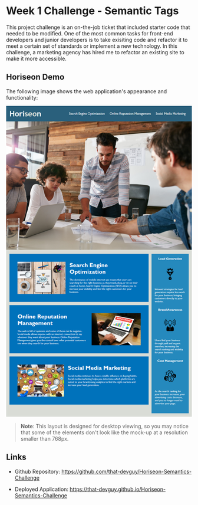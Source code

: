 # Week 1 Challenge - Semantic Tags

This project challenge is an on-the-job ticket that included starter code that needed to be modified. One of the most common tasks for front-end developers and junior developers is to take exisiting code and refactor it to meet a certain set of standards or implement a new technology. In this challenge, a marketing agency has hired me to refactor an existing site to make it more accessible.

## Horiseon Demo

The following image shows the web application's appearance and functionality:

![Horiseon webpage screenshot](./Assets/01-html-css-git-homework-demo.png)
> **Note**: This layout is designed for desktop viewing, so you may notice that some of the elements don't look like the mock-up at a resolution smaller than 768px.

## Links

- Github Repository: https://github.com/that-devguy/Horiseon-Semantics-Challenge

- Deployed Application: https://that-devguy.github.io/Horiseon-Semantics-Challenge



